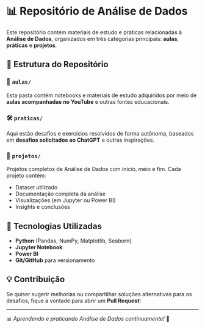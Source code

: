 # 📊 Repositório de Análise de Dados

Este repositório contém materiais de estudo e práticas relacionadas à **Análise de Dados**, organizados em três categorias principais: **aulas**, **práticas** e **projetos**.

## 📂 Estrutura do Repositório

### 📘 `aulas/`
Esta pasta contém notebooks e materiais de estudo adquiridos por meio de **aulas acompanhadas no YouTube** e outras fontes educacionais. 

### 🛠 `praticas/`
Aqui estão desafios e exercícios resolvidos de forma autônoma, baseados em **desafios solicitados ao ChatGPT** e outras inspirações.

### 📁 `projetos/`
Projetos completos de Análise de Dados com início, meio e fim. Cada projeto contém:
- Dataset utilizado
- Documentação completa da análise
- Visualizações (em Jupyter ou Power BI)
- Insights e conclusões

## 🚀 Tecnologias Utilizadas
- **Python** (Pandas, NumPy, Matplotlib, Seaborn)
- **Jupyter Notebook**
- **Power BI**
- **Git/GitHub** para versionamento

## 💡 Contribuição
Se quiser sugerir melhorias ou compartilhar soluções alternativas para os desafios, fique à vontade para abrir um **Pull Request**!

---

📊 *Aprendendo e praticando Análise de Dados continuamente!* 🚀
